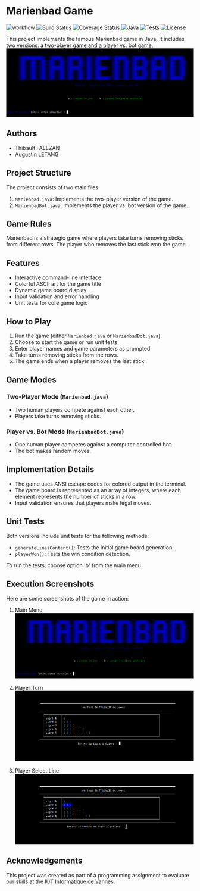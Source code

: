 # Marienbad Game 
![workflow](https://github.com/Thibault0712/Marienbad/actions/workflows/main.yml/badge.svg)
![Build Status](https://github.com/Thibault0712/Marienbad/actions/workflows/ci.yml/badge.svg)
[![Coverage Status](https://coveralls.io/repos/github/Thibault0712/Marienbad/badge.svg?branch=main)](https://coveralls.io/github/Thibault0712/Marienbad?branch=main)
![Java](https://img.shields.io/badge/Java-17-blue.svg)
![Tests](https://img.shields.io/badge/tests-passing-brightgreen.svg)
![License](https://img.shields.io/badge/license-MIT-blue.svg)

This project implements the famous Marienbad game in Java. It includes two versions: a two-player game and a player vs. bot game.
![Main Menu](https://github.com/Thibault0712/Marienbad/blob/main/pictures/home.png?raw=true)

## Authors

- Thibault FALEZAN
- Augustin LETANG

## Project Structure

The project consists of two main files:

1. `Marienbad.java`: Implements the two-player version of the game.
2. `MarienbadBot.java`: Implements the player vs. bot version of the game.

## Game Rules

Marienbad is a strategic game where players take turns removing sticks from different rows. The player who removes the last stick won the game.

## Features

- Interactive command-line interface
- Colorful ASCII art for the game title
- Dynamic game board display
- Input validation and error handling
- Unit tests for core game logic

## How to Play

1. Run the game (either `Marienbad.java` or `MarienbadBot.java`).
2. Choose to start the game or run unit tests.
3. Enter player names and game parameters as prompted.
4. Take turns removing sticks from the rows.
5. The game ends when a player removes the last stick.

## Game Modes

### Two-Player Mode (`Marienbad.java`)

- Two human players compete against each other.
- Players take turns removing sticks.

### Player vs. Bot Mode (`MarienbadBot.java`)

- One human player competes against a computer-controlled bot.
- The bot makes random moves.

## Implementation Details

- The game uses ANSI escape codes for colored output in the terminal.
- The game board is represented as an array of integers, where each element represents the number of sticks in a row.
- Input validation ensures that players make legal moves.

## Unit Tests

Both versions include unit tests for the following methods:

- `generateLinesContent()`: Tests the initial game board generation.
- `playerWon()`: Tests the win condition detection.

To run the tests, choose option 'b' from the main menu.

## Execution Screenshots

Here are some screenshots of the game in action:

1. Main Menu
   ![Main Menu](https://github.com/Thibault0712/Marienbad/blob/main/pictures/home.png?raw=true)

2. Player Turn
   ![Player Turn](https://github.com/Thibault0712/Marienbad/blob/main/pictures/playerTurn.png?raw=true)

3. Player Select Line
   ![Player Turn](https://github.com/Thibault0712/Marienbad/blob/main/pictures/playerSelectLine.png?raw=true)

## Acknowledgements

This project was created as part of a programming assignment to evaluate our skills at the IUT Informatique de Vannes.
